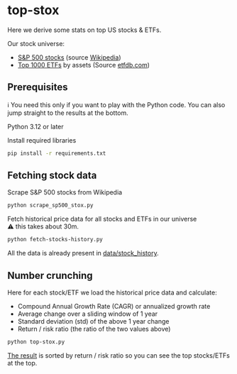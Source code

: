 # top-stox

Here we derive some stats on top US stocks & ETFs.

Our stock universe:
- [S&P 500 stocks](data/sp500_stocks.csv) (source [Wikipedia](https://en.wikipedia.org/wiki/List_of_S%26P_500_companies))
- [Top 1000 ETFs](data/top-etfs.csv) by assets (Source [etfdb.com](https://etfdb.com/screener/#sort_by=assets&sort_direction=desc&page=1))

## Prerequisites

:information_source: You need this only if you want to play with the Python code.
You can also jump straight to the results at the bottom.

Python 3.12 or later

Install required libraries
```sh
pip install -r requirements.txt
```

## Fetching stock data
Scrape S&P 500 stocks from Wikipedia
```sh
python scrape_sp500_stox.py
```

Fetch historical price data for all stocks and ETFs in our universe<br/>
:warning: this takes about 30m.
```sh
python fetch-stocks-history.py
```
All the data is already present in [data/stock_history](data/stock_history).

## Number crunching

Here for each stock/ETF we load the historical price data and calculate:
- Compound Annual Growth Rate (CAGR) or annualized growth rate
- Average change over a sliding window of 1 year
- Standard deviation (std) of the above 1 year change
- Return / risk ratio (the ratio of the two values above)

```sh
python top-stox.py 
```

[The result](data/top-stox.csv) is sorted by return / risk ratio so you can see the top stocks/ETFs at the top.
